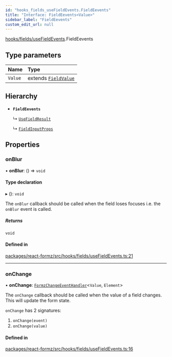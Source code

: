```yaml
---
id: "hooks_fields_useFieldEvents.FieldEevents"
title: "Interface: FieldEevents<Value>"
sidebar_label: "FieldEevents"
custom_edit_url: null
---
```


[hooks/fields/useFieldEvents](../modules/hooks_fields_useFieldEvents.md).FieldEevents

## Type parameters

| Name | Type |
| :------ | :------ |
| `Value` | extends [`FieldValue`](../modules/types_field.md#fieldvalue) |

## Hierarchy

- **`FieldEevents`**

  ↳ [`UseFieldResult`](hooks_fields_useField.UseFieldResult.md)

  ↳ [`FieldInputProps`](types_field.FieldInputProps.md)

## Properties

### onBlur

• **onBlur**: () => `void`

#### Type declaration

▸ (): `void`

The `onBlur` callback should be called when the field loses focuses
i.e. the `onBlur` event is called.

##### Returns

`void`

#### Defined in

[packages/react-formz/src/hooks/fields/useFieldEvents.ts:21](https://github.com/ZerryStack/react-formz/blob/main/packages/react-formz/src/hooks/fields/useFieldEvents.ts#L21)

___

### onChange

• **onChange**: [`FormzChangeEventHandler`](types_events.FormzChangeEventHandler.md)<`Value`, `Element`\>

The `onChange` callback should be called when the value of a field
changes. This will update the form state. 

`onChange` has 2 signatures:

1. `onChange(event)`
2. `onChange(value)`

#### Defined in

[packages/react-formz/src/hooks/fields/useFieldEvents.ts:16](https://github.com/ZerryStack/react-formz/blob/main/packages/react-formz/src/hooks/fields/useFieldEvents.ts#L16)
